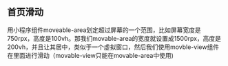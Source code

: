 ## 首页滑动

用小程序组件moveable-area划定超过屏幕的一个范围，比如屏幕宽度是750rpx，高度是100vh。那我们movable-area的宽度就设置成1500rpx，高度是200vh，并且让其居中，类似于一个虚拟窗口，然后我们使用movble-view组件在里面进行滑动（movable-view只能在movable-area中使用)